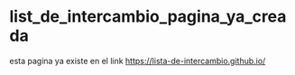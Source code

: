# list_de_intercambio_pagina_ya_creada
esta pagina ya existe en el link https://lista-de-intercambio.github.io/ 
